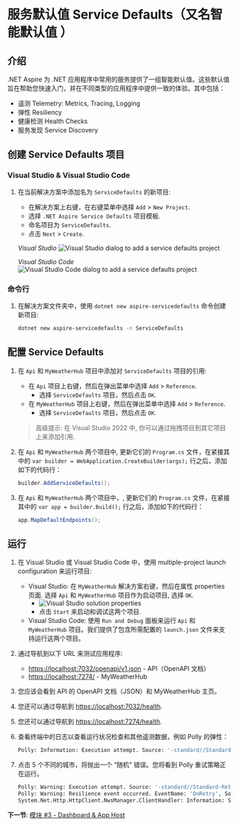 # 服务默认值 Service Defaults（又名智能默认值 ）

## 介绍

.NET Aspire 为 .NET 应用程序中常用的服务提供了一组智能默认值。这些默认值旨在帮助您快速入门，并在不同类型的应用程序中提供一致的体验。其中包括：

- 遥测 Telemetry: Metrics, Tracing, Logging
- 弹性 Resiliency
- 健康检测 Health Checks
- 服务发现 Service Discovery

## 创建 Service Defaults 项目

### Visual Studio & Visual Studio Code

1. 在当前解决方案中添加名为 `ServiceDefaults` 的新项目:
   - 在解决方案上右键，在右键菜单中选择 `Add` > `New Project`.
   - 选择 `.NET Aspire Service Defaults` 项目模板.
   - 命名项目为 `ServiceDefaults`.
   - 点击 `Next` > `Create`.

    *Visual Studio*
    ![Visual Studio dialog to add a service defaults project](./media/vs-add-servicedefaults.png)

    *Visual Studio Code*
    ![Visual Studio Code dialog to add a service defaults project](./media/vsc-add-servicedefaults.png)

### 命令行

1. 在解决方案文件夹中，使用 `dotnet new aspire-servicedefaults` 命令创建新项目:

   ```bash
   dotnet new aspire-servicedefaults -n ServiceDefaults
   ```

## 配置 Service Defaults

1. 在 `Api` 和 `MyWeatherHub` 项目中添加对 `ServiceDefaults` 项目的引用:
   - 在 `Api` 项目上右键，然后在弹出菜单中选择 `Add` > `Reference`.
     - 选择 `ServiceDefaults` 项目，然后点击 `OK`.
   - 在 `MyWeatherHub` 项目上右键，然后在弹出菜单中选择 `Add` > `Reference`.
     - 选择 `ServiceDefaults` 项目，然后点击 `OK`.

   > 高级提示: 在 Visual Studio 2022 中, 你可以通过拖拽项目到其它项目上来添加引用.

2. 在 `Api` 和 `MyWeatherHub` 两个项目中, 更新它们的 `Program.cs` 文件，在紧接其中的 `var builder = WebApplication.CreateBuilder(args);` 行之后，添加如下的代码行：

   ```csharp
   builder.AddServiceDefaults();
   ```

3. 在 `Api` 和 `MyWeatherHub` 两个项目中，, 更新它们的 `Program.cs` 文件，在紧接其中的 `var app = builder.Build();` 行之后，添加如下的代码行：

   ```csharp
   app.MapDefaultEndpoints();
   ```

## 运行

1. 在 Visual Studio 或 Visual Studio Code 中，使用 multiple-project launch configuration 来运行项目:
   - Visual Studio: 在 `MyWeatherHub` 解决方案右键，然后在属性 properties 页面. 选择 `Api` 和 `MyWeatherHub` 项目作为启动项目, 选择 `OK`.
     - ![Visual Studio solution properties](./media/vs-multiproject.png)
     - 点击 `Start` 来启动和调试这两个项目.
   - Visual Studio Code: 使用 `Run and Debug` 面板来运行 `Api` 和 `MyWeatherHub` 项目。我们提供了包含所需配置的 `launch.json` 文件来支持运行这两个项目。
2. 通过导航到以下 URL 来测试应用程序:
   - [https://localhost:7032/openapi/v1.json](https://localhost:7032/openapi/v1.json) - API（OpenAPI 文档）
   - [https://localhost:7274/](https://localhost:7274/) - MyWeatherHub
3. 您应该会看到 API 的 OpenAPI 文档（JSON）和 MyWeatherHub 主页。
4. 您还可以通过导航到 [https://localhost:7032/health](https://localhost:7032/health).
5. 您还可以通过导航到 [https://localhost:7274/health](https://localhost:7274/health).
6. 查看终端中的日志以查看运行状况检查和其他遥测数据，例如 Polly 的弹性：

   ```bash
   Polly: Information: Execution attempt. Source: '-standard//Standard-Retry', Operation Key: '', Result: '200', Handled: 'False', Attempt: '0', Execution Time: '13.0649'
   ```

7. 点击 5 个不同的城市，将抛出一个 “随机” 错误。您将看到 Polly 重试策略正在运行。

   ```bash
   Polly: Warning: Execution attempt. Source: '-standard//Standard-Retry', Operation Key: '', Result: '500', Handled: 'True', Attempt: '0', Execution Time: '9732.8258'
   Polly: Warning: Resilience event occurred. EventName: 'OnRetry', Source: '-standard//Standard-Retry', Operation Key: '', Result: '500'
   System.Net.Http.HttpClient.NwsManager.ClientHandler: Information: Sending HTTP request GET http://localhost:5271/forecast/AKZ318
   ```

**下一节**: [模块 #3 - Dashboard & App Host](3-dashboard-apphost.md)
